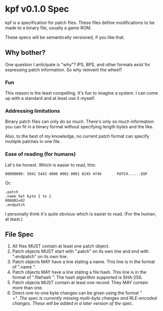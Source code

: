 # kpf v0.1.0 Spec

kpf is a specification for patch files. These files define modifications to be made to a binary file, usually a game ROM.

These specs will be semantically versioned, if you like that.

## Why bother?

One question I anticipate is "why"? IPS, BPS, and other formats exist for expressing patch information. So why reinvent the wheel?

### Fun

This reason is the least compelling. It's fun to imagine a system. I can come up with a standard and at least use it myself.

### Addressing limitations

Binary patch files can only do so much. There's only so much information you can fit in a binary format without specifying length bytes and the like.

Also, to the best of my knowledge, no current patch format can specify multiple patches in one file.

### Ease of reading (for humans)

Let's be honest. Which is easier to read, this:

```
00000000: 5041 5443 4800 0002 0001 0245 4f46       PATCH......EOF
```

Or:

```
.patch
.name Set byte 2 to 2
000002=02
.endpatch
```

I personally think it's quite obvious which is easier to read. (For the human, at least.)

## File Spec

1. All files MUST contain at least one patch object.
2. Patch objects MUST start with ".patch" on its own line and end with ".endpatch" on its own line.
3. Patch objects MAY have a line stating a name. This line is in the format of ".name <name>".
4. Patch objects MAY have a line stating a file hash. This line is in the format of ".filehash <hash>". The hash algorithm supported is SHA-256.
5. Patch objects MUST contain at least one record. They MAY contain more than one.
6. Direct one-to-one byte changes can be given using the format "<address>=<val>". The spec is currently missing multi-byte changes and RLE-encoded changes. These will be added in a later version of the spec.
